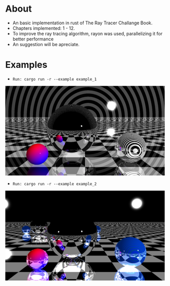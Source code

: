 # About 
 - An basic implementation in rust of The Ray Tracer Challange Book.
 - Chapters implemented: 1 - 12.
 - To improve the ray tracing algorithm, rayon was used, parallelizing it for better performance
 - An suggestion will be apreciate.

# Examples 
- `Run: cargo run -r --example example_1`
  
![](pictures/example_1.png)

- `Run: cargo run -r --example example_2`
  
![](pictures/example_2.png)
